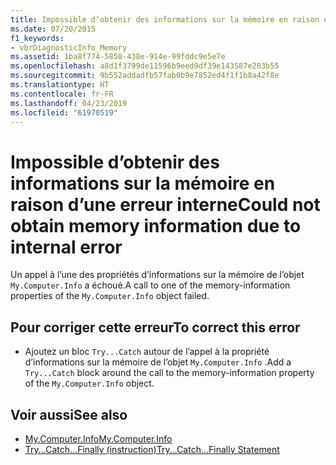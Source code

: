 ```yaml
---
title: Impossible d’obtenir des informations sur la mémoire en raison d’une erreur interne
ms.date: 07/20/2015
f1_keywords:
- vbrDiagnosticInfo_Memory
ms.assetid: 1ba8f774-5858-438e-914e-99fddc9e5e7e
ms.openlocfilehash: a8d1f3799de11596b9eed9df39e143587e283b55
ms.sourcegitcommit: 9b552addadfb57fab0b9e7852ed4f1f1b8a42f8e
ms.translationtype: HT
ms.contentlocale: fr-FR
ms.lasthandoff: 04/23/2019
ms.locfileid: "61970519"
---
```

# <a name="could-not-obtain-memory-information-due-to-internal-error"></a><span data-ttu-id="80014-102">Impossible d’obtenir des informations sur la mémoire en raison d’une erreur interne</span><span class="sxs-lookup"><span data-stu-id="80014-102">Could not obtain memory information due to internal error</span></span>
<span data-ttu-id="80014-103">Un appel à l’une des propriétés d’informations sur la mémoire de l’objet `My.Computer.Info` a échoué.</span><span class="sxs-lookup"><span data-stu-id="80014-103">A call to one of the memory-information properties of the `My.Computer.Info` object failed.</span></span>  
  
## <a name="to-correct-this-error"></a><span data-ttu-id="80014-104">Pour corriger cette erreur</span><span class="sxs-lookup"><span data-stu-id="80014-104">To correct this error</span></span>  
  
- <span data-ttu-id="80014-105">Ajoutez un bloc `Try...Catch` autour de l’appel à la propriété d’informations sur la mémoire de l’objet `My.Computer.Info` .</span><span class="sxs-lookup"><span data-stu-id="80014-105">Add a `Try...Catch` block around the call to the memory-information property of the `My.Computer.Info` object.</span></span>  
  
## <a name="see-also"></a><span data-ttu-id="80014-106">Voir aussi</span><span class="sxs-lookup"><span data-stu-id="80014-106">See also</span></span>

- [<span data-ttu-id="80014-107">My.Computer.Info</span><span class="sxs-lookup"><span data-stu-id="80014-107">My.Computer.Info</span></span>](xref:Microsoft.VisualBasic.Devices.ComputerInfo)
- [<span data-ttu-id="80014-108">Try...Catch...Finally (instruction)</span><span class="sxs-lookup"><span data-stu-id="80014-108">Try...Catch...Finally Statement</span></span>](../../visual-basic/language-reference/statements/try-catch-finally-statement.md)
